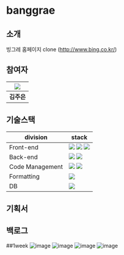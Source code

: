 # banggrae

## 소개
빙그레 홈페이지 clone (http://www.bing.co.kr/)


## 참여자

| ![](https://github.com/kimjueun1.png) |
| :--------------------------------------: |
|            **김주은**            |

## 기술스택

| division        | stack                                                                                                                                                                                                                                                                                                       |
| --------------- | ----------------------------------------------------------------------------------------------------------------------------------------------------------------------------------------------------------------------------------------------------------------------------------------------------------- |
| Front-end       | <img src="https://img.shields.io/badge/react-61DAFB?style=for-the-badge&logo=react&logoColor=black">  <img src="https://img.shields.io/badge/emotion-5B0BB5?style=for-the-badge&logo=funimation&logoColor=black"> <img src="https://img.shields.io/badge/bootstrap-7952B3?style=for-the-badge&logo=bootstrap&logoColor=black"> |
| Back-end        |  <img src="https://img.shields.io/badge/springboot-6DB33F?style=for-the-badge&logo=springboot&logoColor=black"> <img src="https://img.shields.io/badge/jpa-6DB33F?style=for-the-badge&logo=springboot&logoColor=black">|
| Code Management | <img src="https://img.shields.io/badge/git-F05032?style=for-the-badge&logo=git&logoColor=black"> <img src="https://img.shields.io/badge/github-181717?style=for-the-badge&logo=github&logoColor=black"> |
| Formatting      | <img src="https://img.shields.io/badge/prettier-F7B93E?style=for-the-badge&logo=prettier&logoColor=black">                                 |
| DB              | <img src="https://img.shields.io/badge/mysql-4479A1?style=for-the-badge&logo=mysql&logoColor=black"> |

## 기획서

## 백로그

##1week
![image](https://user-images.githubusercontent.com/86585240/178148434-94de47fa-4bc4-494c-b61d-ffaab9f66cc7.png)
![image](https://user-images.githubusercontent.com/86585240/178148443-3f1633eb-b4db-4010-adff-07cbf1a9f9a0.png)
![image](https://user-images.githubusercontent.com/86585240/178148456-f7fab275-d49e-4512-aefd-d135c6018890.png)
![image](https://user-images.githubusercontent.com/86585240/178148460-6ebafdfe-2d90-4049-b043-a242d2618e0d.png)


